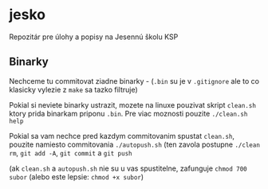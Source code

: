 jesko
=====

Repozitár pre úlohy a popisy na Jesennú školu KSP

Binarky
-------

Nechceme tu commitovat ziadne binarky - (`.bin` su je v `.gitignore`
ale to co klasicky vylezie z `make` sa tazko filtruje)

Pokial si neviete binarky ustrazit, mozete na linuxe pouzivat skript 
`clean.sh` ktory prida binarkam priponu `.bin`. 
Pre viac moznosti pouzite `./clean.sh help`

Pokial sa vam nechce pred kazdym commitovanim spustat `clean.sh`, pouzite namiesto commitovania 
`./autopush.sh` (ten zavola postupne `./clean rm`, `git add -A`, `git commit` a `git push`

(ak `clean.sh` a `autopush.sh` nie su u vas spustitelne, zafunguje `chmod 700 subor` (alebo 
este lepsie: `chmod +x subor`) 
